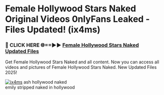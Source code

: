# Female Hollywood Stars Naked Original Videos 0nlyFans Leaked - Files Updated! (ix4ms)

<h3>🔴 CLICK HERE 🌐==►► <a href="https://tinyurl.com/yckcrads" rel="nofollow">Female Hollywood Stars Naked Updated Files</a></h3>

Get Female Hollywood Stars Naked and all content. Now you can access all videos and pictures of Female Hollywood Stars Naked. New Updated Files 2025!

[![ix4ms](https://i.imgur.com/hpKpOFt.gif)](https://tinyurl.com/yckcrads)
ash hollywood naked<br>
emily stripped naked in hollywood